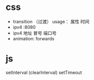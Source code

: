 # css
- transition （过渡） usage： 属性 时间
- ipv4 :8080
- ipv4 地址 冒号 端口号
- animation: forwards

# js
setInterval (clearInterval)
setTimeout